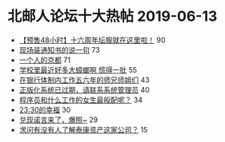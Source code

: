 # 北邮人论坛十大热帖 2019-06-13

- [【预售48小时】十六周年坛服就在这里啦！](https://bbs.byr.cn/article/Tshirt/89395) 90
- [现场装通知书的说一句](https://bbs.byr.cn/article/AimGraduate/1167974) 73
- [一个人的京都](https://bbs.byr.cn/article/Photo/267585) 71
- [学校里最近好多大蟑螂啊 慌得一批](https://bbs.byr.cn/article/Talking/6127790) 55
- [在银行体制内工作五六年的师兄师姐们](https://bbs.byr.cn/article/Job/2036256) 43
- [正版化系统已过期，请联系系统管理员](https://bbs.byr.cn/article/BUPTNet/101335) 40
- [程序员和什么工作的女生最般配呢？](https://bbs.byr.cn/article/Feeling/3113651) 34
- [23:30的幸福](https://bbs.byr.cn/article/Food/502670) 30
- [兑现诺言来了，爆照~](https://bbs.byr.cn/article/Picture/3243510) 29
- [求问有没有人了解泰康资产这家公司？](https://bbs.byr.cn/article/WorkLife/1124672) 15


